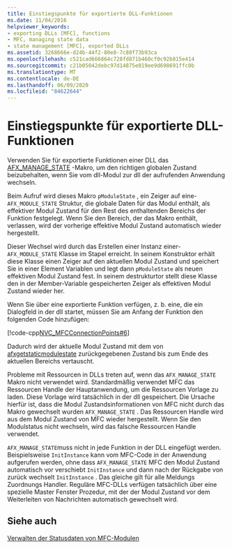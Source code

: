 ```yaml
---
title: Einstiegspunkte für exportierte DLL-Funktionen
ms.date: 11/04/2016
helpviewer_keywords:
- exporting DLLs [MFC], functions
- MFC, managing state data
- state management [MFC], exported DLLs
ms.assetid: 3268666e-d24b-44f2-80e8-7c80f73b93ca
ms.openlocfilehash: c521cad666864c728fd871b460cf0c92b815e414
ms.sourcegitcommit: c21b05042debc97d14875e019ee9d698691ffc0b
ms.translationtype: MT
ms.contentlocale: de-DE
ms.lasthandoff: 06/09/2020
ms.locfileid: "84622644"
---
```

# <a name="exported-dll-function-entry-points"></a>Einstiegspunkte für exportierte DLL-Funktionen

Verwenden Sie für exportierte Funktionen einer DLL das [AFX_MANAGE_STATE](reference/extension-dll-macros.md#afx_manage_state) -Makro, um den richtigen globalen Zustand beizubehalten, wenn Sie vom dll-Modul zur dll der aufrufenden Anwendung wechseln.

Beim Aufruf wird dieses Makro `pModuleState` , ein Zeiger auf eine- `AFX_MODULE_STATE` Struktur, die globale Daten für das Modul enthält, als effektiver Modul Zustand für den Rest des enthaltenden Bereichs der Funktion festgelegt. Wenn Sie den Bereich, der das Makro enthält, verlassen, wird der vorherige effektive Modul Zustand automatisch wieder hergestellt.

Dieser Wechsel wird durch das Erstellen einer Instanz einer- `AFX_MODULE_STATE` Klasse im Stapel erreicht. In seinem Konstruktor erhält diese Klasse einen Zeiger auf den aktuellen Modul Zustand und speichert Sie in einer Element Variablen und legt dann `pModuleState` als neuen effektiven Modul Zustand fest. In seinem destrukturtor stellt diese Klasse den in der Member-Variable gespeicherten Zeiger als effektiven Modul Zustand wieder her.

Wenn Sie über eine exportierte Funktion verfügen, z. b. eine, die ein Dialogfeld in der dll startet, müssen Sie am Anfang der Funktion den folgenden Code hinzufügen:

[!code-cpp[NVC_MFCConnectionPoints#6](codesnippet/cpp/exported-dll-function-entry-points_1.cpp)]

Dadurch wird der aktuelle Modul Zustand mit dem von [afxgetstaticmodulestate](reference/extension-dll-macros.md#afxgetstaticmodulestate) zurückgegebenen Zustand bis zum Ende des aktuellen Bereichs vertauscht.

Probleme mit Ressourcen in DLLs treten auf, wenn das `AFX_MANAGE_STATE` Makro nicht verwendet wird. Standardmäßig verwendet MFC das Ressourcen Handle der Hauptanwendung, um die Ressourcen Vorlage zu laden. Diese Vorlage wird tatsächlich in der dll gespeichert. Die Ursache hierfür ist, dass die Modul Zustandsinformationen von MFC nicht durch das Makro gewechselt wurden `AFX_MANAGE_STATE` . Das Ressourcen Handle wird aus dem Modul Zustand von MFC wieder hergestellt. Wenn Sie den Modulstatus nicht wechseln, wird das falsche Ressourcen Handle verwendet.

`AFX_MANAGE_STATE`muss nicht in jede Funktion in der DLL eingefügt werden. Beispielsweise `InitInstance` kann vom MFC-Code in der Anwendung aufgerufen werden, ohne dass `AFX_MANAGE_STATE` MFC den Modul Zustand automatisch vor verschiebt `InitInstance` und dann nach der Rückgabe von zurück wechselt `InitInstance` . Das gleiche gilt für alle Meldungs Zuordnungs Handler. Reguläre MFC-DLLs verfügen tatsächlich über eine spezielle Master Fenster Prozedur, mit der der Modul Zustand vor dem Weiterleiten von Nachrichten automatisch gewechselt wird.

## <a name="see-also"></a>Siehe auch

[Verwalten der Statusdaten von MFC-Modulen](managing-the-state-data-of-mfc-modules.md)
